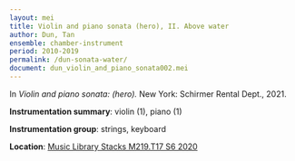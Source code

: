 ```yaml
---
layout: mei
title: Violin and piano sonata (hero), II. Above water
author: Dun, Tan
ensemble: chamber-instrument
period: 2010-2019
permalink: /dun-sonata-water/
document: dun_violin_and_piano_sonata002.mei
---
```


In *Violin and piano sonata: (hero).* New York: Schirmer Rental Dept., 2021.

**Instrumentation summary**: violin (1), piano (1) 

**Instrumentation group**: strings, keyboard

**Location**: <a href="https://tufts.primo.exlibrisgroup.com/permalink/01TUN_INST/1kc9gia/alma991018616770203851" target="_blank">Music Library Stacks M219.T17 S6 2020</a>
